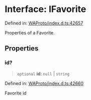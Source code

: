 # Interface: IFavorite

Defined in: [WAProto/index.d.ts:42657](https://github.com/Fokusdotid/Baileys/blob/4cdf75fe48f9b13e8084d341633612ce49e934bd/WAProto/index.d.ts#L42657)

Properties of a Favorite.

## Properties

### id?

> `optional` **id**: `null` \| `string`

Defined in: [WAProto/index.d.ts:42660](https://github.com/Fokusdotid/Baileys/blob/4cdf75fe48f9b13e8084d341633612ce49e934bd/WAProto/index.d.ts#L42660)

Favorite id
